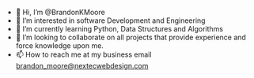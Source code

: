 - 👋 Hi, I’m @BrandonKMoore
- 👀 I’m interested in software Development and Engineering
- 🌱 I’m currently learning Python, Data Structures and Algorithms
- 💞️ I’m looking to collaborate on all projects that provide experience and force knowledge upon me.
- 📫 How to reach me at my business email brandon_moore@nextecwebdesign.com

<!---
BrandonKMoore/BrandonKMoore is a ✨ special ✨ repository because its `README.md` (this file) appears on your GitHub profile.
You can click the Preview link to take a look at your changes.
--->
